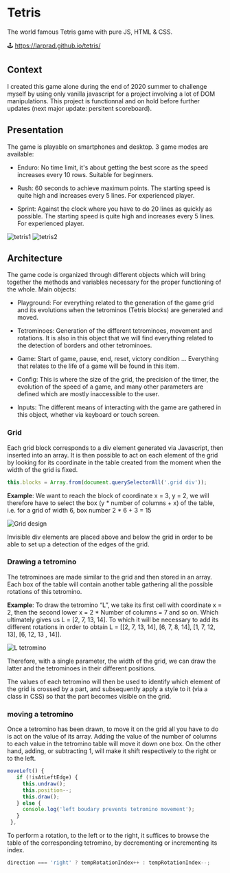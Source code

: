 # Tetris

The world famous Tetris game with pure JS, HTML &amp; CSS.

🕹️ https://larprad.github.io/tetris/

## Context

I created this game alone during the end of 2020 summer to challenge myself by using only vanilla javascript for a project involving a lot of DOM manipulations.
This project is functionnal and on hold before further updates (next major update: persitent scoreboard).

## Presentation

The game is playable on smartphones and desktop. 3 game modes are available:

* Enduro: No time limit, it's about getting the best score as the speed increases every 10 rows. Suitable for beginners. 

* Rush: 60 seconds to achieve maximum points. The starting speed is quite high and increases every 5 lines. For experienced player. 

* Sprint: Against the clock where you have to do 20 lines as quickly as possible. The starting speed is quite high and increases every 5 lines. For experienced player.

![tetris1](https://user-images.githubusercontent.com/59915248/95334832-e38e0800-08ae-11eb-8db9-b33ff71e2c79.png)
![tetris2](https://user-images.githubusercontent.com/59915248/95334837-e5f06200-08ae-11eb-844c-ac323d8c0773.png)

## Architecture

The game code is organized through different objects which will bring together the methods and variables necessary for the proper functioning of the whole. Main objects:

* Playground: For everything related to the generation of the game grid and its evolutions when the tetrominos (Tetris blocks) are generated and moved.

* Tetrominoes: Generation of the different tetrominoes, movement and rotations. It is also in this object that we will find everything related to the detection of borders and other tetrominoes.

* Game: Start of game, pause, end, reset, victory condition ... Everything that relates to the life of a game will be found in this item.

* Config: This is where the size of the grid, the precision of the timer, the evolution of the speed of a game, and many other parameters are defined which are mostly inaccessible to the user.

* Inputs: The different means of interacting with the game are gathered in this object, whether via keyboard or touch screen.

### Grid

Each grid block corresponds to a div element generated via Javascript, then inserted into an array. It is then possible to act on each element of the grid by looking for its coordinate in the table created from the moment when the width of the grid is fixed.

```javascript
this.blocks = Array.from(document.querySelectorAll('.grid div'));
```

**Example**: We want to reach the block of coordinate x = 3, y = 2, we will therefore have to select the box (y * number of columns + x) of the table, i.e. for a grid of width 6, box number 2 * 6 + 3 = 15

![Grid design](https://user-images.githubusercontent.com/59915248/95305967-04dafe00-0887-11eb-830a-3899f0256107.png)

Invisible div elements are placed above and below the grid in order to be able to set up a detection of the edges of the grid.

### Drawing a tetromino

The tetrominoes are made similar to the grid and then stored in an array. Each box of the table will contain another table gathering all the possible rotations of this tetromino.

**Example**: To draw the tetromino “L”, we take its first cell with coordinate x = 2,
then the second lower x = 2 * Number of columns = 7 and so on. Which ultimately gives us L = [2, 7, 13, 14]. To which it will be necessary to add its different rotations in order to obtain L = [[2, 7, 13, 14], [6, 7, 8, 14], [1, 7, 12, 13], [6, 12, 13 , 14]].

![L tetromino](https://user-images.githubusercontent.com/59915248/95307167-9860fe80-0888-11eb-9a44-5685400aac0f.png)

Therefore, with a single parameter, the width of the grid, we can draw the latter and the tetrominoes in their different positions.

The values of each tetromino will then be used to identify which element of the grid is crossed by a part, and subsequently apply a style to it (via a class in CSS) so that the part becomes visible on the grid.

### moving a tetromino

Once a tetromino has been drawn, to move it on the grid all you have to do is act on the value of its array. Adding the value of the number of columns to each value in the tetromino table will move it down one box. On the other hand, adding, or subtracting 1, will make it shift respectively to the right or to the left.
 
 ```javascript
 moveLeft() {
    if (!isAtLeftEdge) {
      this.undraw();
      this.position--;
      this.draw();
    } else {
      console.log('left boudary prevents tetromino movement');
    }
  },
```

To perform a rotation, to the left or to the right, it suffices to browse the table of the corresponding tetromino, by decrementing or incrementing its index.
 
  ```javascript
 direction === 'right' ? tempRotationIndex++ : tempRotationIndex--;
 ```

